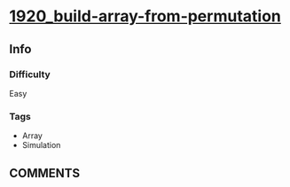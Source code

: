 # [1920_build-array-from-permutation](https://leetcode.com/problems/build-array-from-permutation/)

## Info

### Difficulty

Easy

### Tags

- Array
- Simulation

## __COMMENTS__

> 
